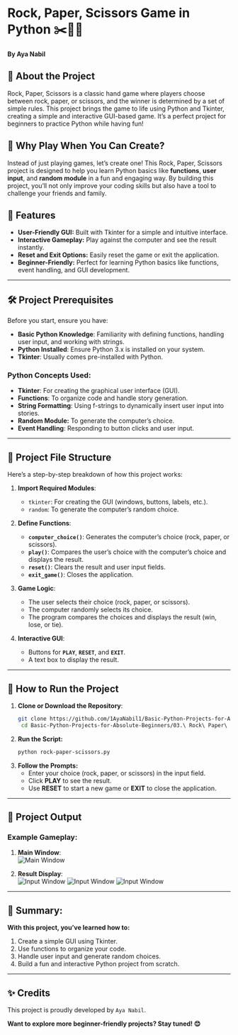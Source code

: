 # Rock, Paper, Scissors Game in Python ✂️📜🥌
**By Aya Nabil**  

## 🧐 About the Project  
Rock, Paper, Scissors is a classic hand game where players choose between rock, paper, or scissors, and the winner is determined by a set of simple rules. This project brings the game to life using Python and Tkinter, creating a simple and interactive GUI-based game. It’s a perfect project for beginners to practice Python while having fun!

## 🌟 Why Play When You Can Create?  
Instead of just playing games, let’s create one! This Rock, Paper, Scissors project is designed to help you learn Python basics like **functions**, **user input**, and **random module** in a fun and engaging way. By building this project, you’ll not only improve your coding skills but also have a tool to challenge your friends and family.

## 🧩 Features  
- **User-Friendly GUI:** Built with Tkinter for a simple and intuitive interface.
- **Interactive Gameplay:** Play against the computer and see the result instantly.
- **Reset and Exit Options:** Easily reset the game or exit the application.
- **Beginner-Friendly:** Perfect for learning Python basics like functions, event handling, and GUI development.

---

## 🛠️ Project Prerequisites
Before you start, ensure you have:
- **Basic Python Knowledge**: Familiarity with defining functions, handling user input, and working with strings.  
- **Python Installed**: Ensure Python 3.x is installed on your system.  
- **Tkinter**: Usually comes pre-installed with Python.  

### Python Concepts Used:  
- **Tkinter**: For creating the graphical user interface (GUI).  
- **Functions**: To organize code and handle story generation.  
- **String Formatting**: Using f-strings to dynamically insert user input into stories.
- **Random Module:** To generate the computer’s choice.
- **Event Handling**: Responding to button clicks and user input.  

---

## 📂 Project File Structure  
Here’s a step-by-step breakdown of how this project works:  

1. **Import Required Modules**:  
   - `tkinter`: For creating the GUI (windows, buttons, labels, etc.).
   - `random`: To generate the computer’s random choice.

2. **Define Functions**:  
   - **`computer_choice()`**: Generates the computer’s choice (rock, paper, or scissors).
   - **`play()`**: Compares the user’s choice with the computer’s choice and displays the result.
   - **`reset()`**: Clears the result and user input fields.
   - **`exit_game()`**: Closes the application.

3. **Game Logic**:  
   - The user selects their choice (rock, paper, or scissors).
   - The computer randomly selects its choice.
   - The program compares the choices and displays the result (win, lose, or tie).

4. **Interactive GUI**:  
   - Buttons for **`PLAY`**, **`RESET`**, and **`EXIT`**.
   - A text box to display the result.
---

## 🚀 How to Run the Project

1. **Clone or Download the Repository**:
   ```bash
   git clone https://github.com/1AyaNabil1/Basic-Python-Projects-for-Absolute-Beginners.git
    cd Basic-Python-Projects-for-Absolute-Beginners/03.\ Rock\ Paper\ Scissors
2. **Run the Script:**
   ```bash
   python rock-paper-scissors.py
3. **Follow the Prompts:**
    - Enter your choice (rock, paper, or scissors) in the input field.
    - Click **PLAY** to see the result.
    - Use **RESET** to start a new game or **EXIT** to close the application.
  
---
## 📸 Project Output  

### Example Gameplay:  
1. **Main Window**:  
   ![Main Window](img/image.png)  

2. **Result Display**:  
   ![Input Window](img/img%202.png)
   ![Input Window](img/img%203.png)
   ![Input Window](img/img%204.png)

---
## 📖 Summary:
**With this project, you’ve learned how to:**
1. Create a simple GUI using Tkinter.
2. Use functions to organize your code.
3. Handle user input and generate random choices.
4. Build a fun and interactive Python project from scratch.
---
## ✨ Credits
This project is proudly developed by `Aya Nabil`.

**Want to explore more beginner-friendly projects? Stay tuned! 😊**